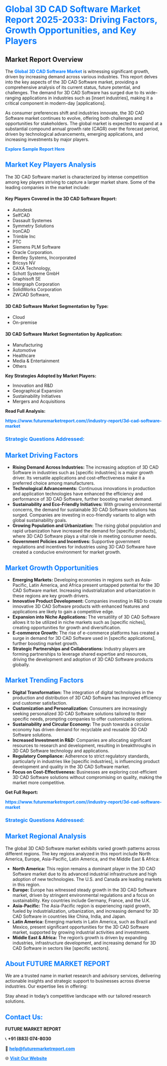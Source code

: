 <h1 style="color: #007BFF;">Global 3D CAD Software Market Report 2025-2033: Driving Factors, Growth Opportunities, and Key Players</h1>

<section id="overview">
<h2>Market Report Overview</h2>
<p>The <a href="https://www.futuremarketreport.com//industry-report/3d-cad-software-market" style="color: #007BFF; text-decoration: none;"><strong>Global 3D CAD Software Market</strong></a> is witnessing significant growth, driven by increasing demand across various industries. This report delves into the key aspects of the 3D CAD Software market, providing a comprehensive analysis of its current status, future potential, and challenges. The demand for 3D CAD Software has surged due to its wide-ranging applications in industries such as [insert industries], making it a critical component in modern-day [applications].</p>
<p>As consumer preferences shift and industries innovate, the 3D CAD Software market continues to evolve, offering both challenges and opportunities for stakeholders. The global market is expected to expand at a substantial compound annual growth rate (CAGR) over the forecast period, driven by technological advancements, emerging applications, and increasing investments by major players.</p>
</section>

<section id="overview">
<p><a href="https://www.futuremarketreport.com//request-sample/reportId=63065" style="color: #007BFF; text-decoration: none;"><strong>Explore Sample Report Here</strong></a></p>
</section>

<section id="key-players">
<h2 style="color: #007BFF;">Market Key Players Analysis</h2>
<p>The 3D CAD Software market is characterized by intense competition among key players striving to capture a larger market share. Some of the leading companies in the market include:</p>
<h4>Key Players Covered in the 3D CAD Software Report:</h4>
<ul><li>Autodesk</li><li>SelfCAD</li><li>Dassault Systemes</li><li>Symmetry Solutions</li><li>IronCAD</li><li>Trimble Inc</li><li>PTC</li><li>Siemens PLM Software</li><li>Oracle Corporation.</li><li>Bentley Systems, Incorporated</li><li>Bricsys NV</li><li>CAXA Technology,</li><li>Schott Systeme GmbH</li><li>Graphisoft SE</li><li>Intergraph Corporation</li><li>SolidWorks Corporation</li><li>ZWCAD Software,</li></ul>
<h4>3D CAD Software Market Segmentation by Type:</h4>
<ul><li>Cloud</li><li>On-premise</li></ul>

<h4>3D CAD Software Market Segmentation by Application:</h4>
<ul><li>Manufacturing</li><li>Automotive</li><li>Healthcare</li><li>Media &amp; Entertainment</li><li>Others</li></ul>
<p><strong>Key Strategies Adopted by Market Players:</strong></p>
<ul>
<li>Innovation and R&D</li>
<li>Geographical Expansion</li>
<li>Sustainability Initiatives</li>
<li>Mergers and Acquisitions</li>
</ul>
</section>

<section>
<p><strong>Read Full Analysis: </strong></p><a href="https://www.futuremarketreport.com//industry-report/3d-cad-software-market" style="color: #007BFF; text-decoration: none;"><strong>https://www.futuremarketreport.com//industry-report/3d-cad-software-market</strong></a>
<h3 style="color: #007BFF;">Strategic Questions Addressed:</h3>
</section>

<section id="driving-factors">
<h2 style="color: #007BFF;">Market Driving Factors</h2>
<ul>
<li><strong>Rising Demand Across Industries:</strong> The increasing adoption of 3D CAD Software in industries such as [specific industries] is a major growth driver. Its versatile applications and cost-effectiveness make it a preferred choice among manufacturers.</li>
<li><strong>Technological Advancements:</strong> Continuous innovations in production and application technologies have enhanced the efficiency and performance of 3D CAD Software, further boosting market demand.</li>
<li><strong>Sustainability and Eco-Friendly Initiatives:</strong> With growing environmental concerns, the demand for sustainable 3D CAD Software solutions has surged. Companies are investing in eco-friendly variants to align with global sustainability goals.</li>
<li><strong>Growing Population and Urbanization:</strong> The rising global population and rapid urbanization have increased the demand for [specific products], where 3D CAD Software plays a vital role in meeting consumer needs.</li>
<li><strong>Government Policies and Incentives:</strong> Supportive government regulations and incentives for industries using 3D CAD Software have created a conducive environment for market growth.</li>
</ul>
</section>

<section id="growth-opportunities">
<h2 style="color: #007BFF;">Market Growth Opportunities</h2>
<ul>
<li><strong>Emerging Markets:</strong> Developing economies in regions such as Asia-Pacific, Latin America, and Africa present untapped potential for the 3D CAD Software market. Increasing industrialization and urbanization in these regions are key growth drivers.</li>
<li><strong>Innovative Product Development:</strong> Companies investing in R&D to create innovative 3D CAD Software products with enhanced features and applications are likely to gain a competitive edge.</li>
<li><strong>Expansion into Niche Applications:</strong> The versatility of 3D CAD Software allows it to be utilized in niche markets such as [specific niches], creating opportunities for growth and diversification.</li>
<li><strong>E-commerce Growth:</strong> The rise of e-commerce platforms has created a surge in demand for 3D CAD Software used in [specific applications], further boosting market growth.</li>
<li><strong>Strategic Partnerships and Collaborations:</strong> Industry players are forming partnerships to leverage shared expertise and resources, driving the development and adoption of 3D CAD Software products globally.</li>
</ul>
</section>

<section id="trending-factors">
<h2 style="color: #007BFF;">Market Trending Factors</h2>
<ul>
<li><strong>Digital Transformation:</strong> The integration of digital technologies in the production and distribution of 3D CAD Software has improved efficiency and customer satisfaction.</li>
<li><strong>Customization and Personalization:</strong> Consumers are increasingly seeking personalized 3D CAD Software solutions tailored to their specific needs, prompting companies to offer customizable options.</li>
<li><strong>Sustainability and Circular Economy:</strong> The push towards a circular economy has driven demand for recyclable and reusable 3D CAD Software solutions.</li>
<li><strong>Increased Investment in R&D:</strong> Companies are allocating significant resources to research and development, resulting in breakthroughs in 3D CAD Software technology and applications.</li>
<li><strong>Regulatory Compliance:</strong> Adherence to strict regulatory standards, particularly in industries like [specific industries], is influencing product development and quality in the 3D CAD Software market.</li>
<li><strong>Focus on Cost-Effectiveness:</strong> Businesses are exploring cost-efficient 3D CAD Software solutions without compromising on quality, making the market more competitive.</li>
</ul>
</section>

<section>
<p><strong>Get Full Report: </strong></p><a href="https://www.futuremarketreport.com//industry-report/3d-cad-software-market" style="color: #007BFF; text-decoration: none;"><strong>https://www.futuremarketreport.com//industry-report/3d-cad-software-market</strong></a>
<h3 style="color: #007BFF;">Strategic Questions Addressed:</h3>
</section>


<section id="regional-analysis">
<h2 style="color: #007BFF;">Market Regional Analysis</h2>
<p>The global 3D CAD Software market exhibits varied growth patterns across different regions. The key regions analyzed in this report include North America, Europe, Asia-Pacific, Latin America, and the Middle East & Africa:</p>
<ul>
<li><strong>North America:</strong> This region remains a dominant player in the 3D CAD Software market due to its advanced industrial infrastructure and high adoption of new technologies. The U.S. and Canada are leading markets in this region.</li>
<li><strong>Europe:</strong> Europe has witnessed steady growth in the 3D CAD Software market, driven by stringent environmental regulations and a focus on sustainability. Key countries include Germany, France, and the U.K.</li>
<li><strong>Asia-Pacific:</strong> The Asia-Pacific region is experiencing rapid growth, fueled by industrialization, urbanization, and increasing demand for 3D CAD Software in countries like China, India, and Japan.</li>
<li><strong>Latin America:</strong> Emerging markets in Latin America, such as Brazil and Mexico, present significant opportunities for the 3D CAD Software market, supported by growing industrial activities and investments.</li>
<li><strong>Middle East & Africa:</strong> The region’s growth is driven by expanding industries, infrastructure development, and increasing demand for 3D CAD Software in sectors like [specific sectors].</li>
</ul>
</section>

<footer>
<h2 style="color: #007BFF;">About FUTURE MARKET REPORT</h2>
<p>We are a trusted name in market research and advisory services, delivering actionable insights and strategic support to businesses across diverse industries. Our expertise lies in offering:</p>

<p>Stay ahead in today’s competitive landscape with our tailored research solutions.</p>

<h2 style="color: #007BFF;">Contact Us:</h2>
<p><strong>FUTURE MARKET REPORT</strong></p>
<p>📞 <strong>+91 (883) 074-8030</strong></p>
<p>📧 <strong><a href="mailto:help@futuremarketreport.com" style="color: #007BFF;">help@futuremarketreport.com</a></strong></p>
<p>🌐 <strong><a href="https://www.futuremarketreport.com/" style="color: #007BFF;">Visit Our Website</a></strong></p>
</footer>